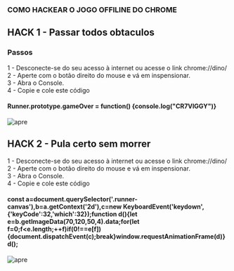 ### COMO HACKEAR O JOGO OFFILINE DO CHROME

## HACK 1 - Passar todos obtaculos

### Passos


1 - Desconecte-se do seu acesso à internet ou acesse o link chrome://dino/ <br>
2 - Aperte com o botão direito do mouse e vá em inspensionar. <br>
3 - Abra o Console.<br>
4 - Copie e cole este código 
 #### Runner.prototype.gameOver = function() {console.log("CR7VIGGY")}<br>
![apre](https://github.com/Richardrafael/hack_chrome_dino/blob/main/img/hack_1.PNG)<br>


## HACK 2 - Pula certo sem morrer 
1 - Desconecte-se do seu acesso à internet ou acesse o link chrome://dino/ <br>
2 - Aperte com o botão direito do mouse e vá em inspensionar. <br>
3 - Abra o Console.<br>
4 - Copie e cole este código
#### const a=document.querySelector('.runner-canvas'),b=a.getContext('2d'),c=new KeyboardEvent('keydown',{'keyCode':32,'which':32});function d(){let e=b.getImageData(70,120,50,4).data;for(let f=0;f<e.length;++f)if(0!==e[f]){document.dispatchEvent(c);break}window.requestAnimationFrame(d)}d();<br>
![apre](https://github.com/Richardrafael/hack_chrome_dino/blob/main/img/hack_2.png)<br>


